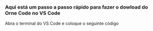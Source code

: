 ### Aqui está um passo a passo rápido para fazer o dowload do **Orne Code** no **VS Code**

Abra o terminal do VS Code e coloque o seguinte código 
